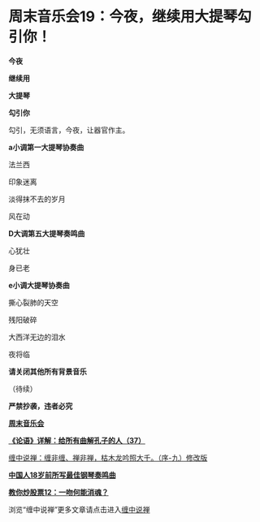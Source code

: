 周末音乐会19：今夜，继续用大提琴勾引你！
====

			

**今夜**

**继续用**

**大提琴**

**勾引你**

勾引，无须语言，今夜，让器官作主。

**a小调第一大提琴协奏曲**

法兰西

印象迷离

淡得抹不去的岁月

风在动

**D大调第五大提琴奏鸣曲**

心犹壮

身已老

**e小调大提琴协奏曲**

撕心裂肺的天空

残阳破碎

大西洋无边的泪水

夜将临

                 

                      

**请关闭其他所有背景音乐**

（待续）

**严禁抄袭，违者必究**

[**周末音乐会**](http://blog.sina.com.cn/u/486e105c0100056e)

[**《论语》详解：给所有曲解孔子的人（37）**](http://blog.sina.com.cn/u/486e105c010007g6)

[缠中说禅：缠非缠、禅非禅，枯木龙吟照大千。（序-九）修改版](http://blog.sina.com.cn/u/486e105c010006cp)

[**中国人18岁前所写最佳钢琴奏鸣曲**](http://blog.sina.com.cn/u/486e105c0100073t)

[**教你炒股票12：一吻何能消魂？**](http://blog.sina.com.cn/u/486e105c010007ee)

浏览“缠中说禅”更多文章请点击进入[缠中说禅](http://blog.sina.com.cn/m/chzhshch)
